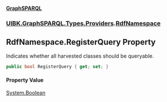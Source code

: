 #### [GraphSPARQL](./index.md 'index')
### [UIBK.GraphSPARQL.Types.Providers](./UIBK-GraphSPARQL-Types-Providers.md 'UIBK.GraphSPARQL.Types.Providers').[RdfNamespace](./UIBK-GraphSPARQL-Types-Providers-RdfNamespace.md 'UIBK.GraphSPARQL.Types.Providers.RdfNamespace')
## RdfNamespace.RegisterQuery Property
Indicates whether all harvested classes should be queryable.  
```csharp
public bool RegisterQuery { get; set; }
```
#### Property Value
[System.Boolean](https://docs.microsoft.com/en-us/dotnet/api/System.Boolean 'System.Boolean')  
